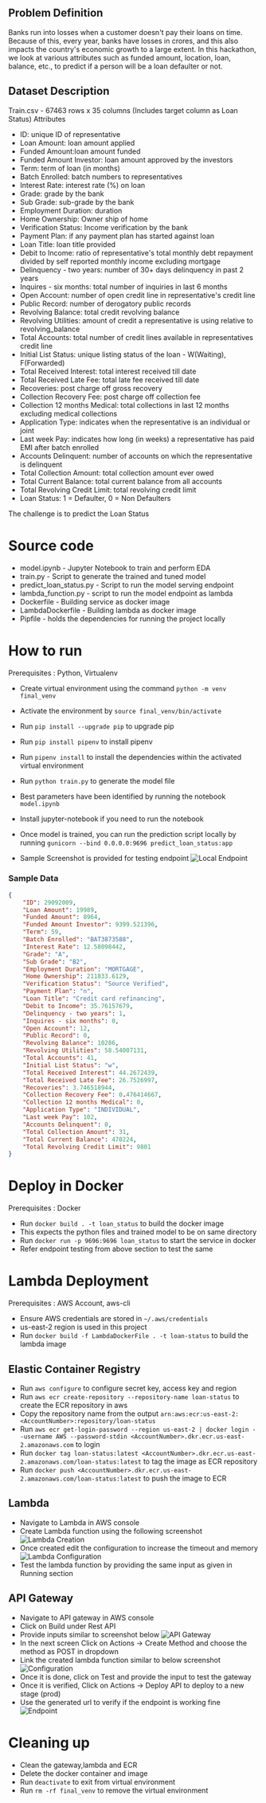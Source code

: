 
## Problem Definition
Banks run into losses when a customer doesn't pay their loans on time. Because of this, every year, banks have losses in crores, and this also impacts the country's economic growth to a large extent. In this hackathon, we look at various attributes such as funded amount, location, loan, balance, etc., to predict if a person will be a loan defaulter or not. 


## Dataset Description

Train.csv - 67463 rows x 35 columns (Includes target column as Loan Status)
Attributes
- ID: unique ID of representative
- Loan Amount: loan amount applied
- Funded Amount:loan amount funded
- Funded Amount Investor: loan amount approved by the investors
- Term: term of loan (in months)
- Batch Enrolled: batch numbers to representatives
- Interest Rate: interest rate (%) on loan
- Grade: grade by the bank
- Sub Grade: sub-grade by the bank
- Employment Duration: duration
- Home Ownership: Owner ship of home
- Verification Status: Income verification by the bank
- Payment Plan: if any payment plan has started against loan
- Loan Title: loan title provided
- Debit to Income: ratio of representative's total monthly debt repayment divided by self reported monthly income excluding mortgage
- Delinquency - two years: number of 30+ days delinquency in past 2 years
- Inquires - six months: total number of inquiries in last 6 months
- Open Account: number of open credit line in representative's credit line
- Public Record: number of derogatory public records
- Revolving Balance: total credit revolving balance
- Revolving Utilities: amount of credit a representative is using relative to revolving_balance
- Total Accounts: total number of credit lines available in representatives credit line
- Initial List Status: unique listing status of the loan - W(Waiting), F(Forwarded)
- Total Received Interest: total interest received till date
- Total Received Late Fee: total late fee received till date
- Recoveries: post charge off gross recovery
- Collection Recovery Fee: post charge off collection fee
- Collection 12 months Medical: total collections in last 12 months excluding medical collections
- Application Type: indicates when the representative is an individual or joint
- Last week Pay: indicates how long (in weeks) a representative has paid EMI after batch enrolled
- Accounts Delinquent: number of accounts on which the representative is delinquent
- Total Collection Amount: total collection amount ever owed
- Total Current Balance: total current balance from all accounts
- Total Revolving Credit Limit: total revolving credit limit
- Loan Status: 1 = Defaulter, 0 = Non Defaulters

The challenge is to predict the Loan Status 

# Source code
* model.ipynb - Jupyter Notebook to train and perform EDA
* train.py - Script to generate the trained and tuned model
* predict_loan_status.py - Script to run the model serving endpoint
* lambda_function.py - script to run the model endpoint as lambda
* Dockerfile - Building service as docker image
* LambdaDockerfile - Building lambda as docker image
* Pipfile - holds the dependencies for running the project locally

# How to run
Prerequisites : Python, Virtualenv
* Create virtual environment using the command ```python -m venv final_venv```
* Activate the environment by ```source final_venv/bin/activate```
* Run ```pip install --upgrade pip``` to upgrade pip
* Run ```pip install pipenv``` to install pipenv
* Run ```pipenv install``` to install the dependencies within the activated virtual environment
* Run ```python train.py``` to generate the model file
* Best parameters have been identified by running the notebook ```model.ipynb```
* Install jupyter-notebook if you need to run the notebook
* Once model is trained, you can run the prediction script locally by running 
```gunicorn --bind 0.0.0.0:9696 predict_loan_status:app```

* Sample Screenshot is provided for testing endpoint
![Local Endpoint](https://github.com/rparthas/data/blob/master/zoomcamp/finalterm/images/local_endpoint.png)

### Sample Data
```json
{
    "ID": 29092009,
    "Loan Amount": 19989,
    "Funded Amount": 8964,
    "Funded Amount Investor": 9399.521396,
    "Term": 59,
    "Batch Enrolled": "BAT3873588",
    "Interest Rate": 12.58098442,
    "Grade": "A",
    "Sub Grade": "B2",
    "Employment Duration": "MORTGAGE",
    "Home Ownership": 211833.6129,
    "Verification Status": "Source Verified",
    "Payment Plan": "n",
    "Loan Title": "Credit card refinancing",
    "Debit to Income": 35.76157679,
    "Delinquency - two years": 1,
    "Inquires - six months": 0,
    "Open Account": 12,
    "Public Record": 0,
    "Revolving Balance": 10286,
    "Revolving Utilities": 58.54007131,
    "Total Accounts": 41,
    "Initial List Status": "w",
    "Total Received Interest": 44.2672439,
    "Total Received Late Fee": 26.7526997,
    "Recoveries": 3.746518944,
    "Collection Recovery Fee": 0.476414667,
    "Collection 12 months Medical": 0,
    "Application Type": "INDIVIDUAL",
    "Last week Pay": 102,
    "Accounts Delinquent": 0,
    "Total Collection Amount": 31,
    "Total Current Balance": 470224,
    "Total Revolving Credit Limit": 9801
}
```

# Deploy in Docker
Prerequisites : Docker
* Run ```docker build . -t loan_status``` to build the docker image
* This expects the python files and trained model to be on same directory
* Run ```docker run -p 9696:9696 loan_status``` to start the service in docker
* Refer endpoint testing from above section to test the same

# Lambda Deployment
Prerequisites : AWS Account, aws-cli
* Ensure AWS credentials are stored in ```~/.aws/credentials```
* us-east-2 region is used in this project
* Run ```docker build -f LambdaDockerFile . -t loan-status``` to build the lambda image

## Elastic Container Registry
* Run ```aws configure``` to configure secret key, access key and region
* Run ```aws ecr create-repository --repository-name loan-status``` to create the ECR repository in aws
* Copy the repository name from the output ```arn:aws:ecr:us-east-2:<AccountNumber>:repository/loan-status```
* Run ```aws ecr get-login-password --region us-east-2 | docker login --username AWS --password-stdin <AccountNumber>.dkr.ecr.us-east-2.amazonaws.com``` to login
* Run ```docker tag loan-status:latest <AccountNumber>.dkr.ecr.us-east-2.amazonaws.com/loan-status:latest``` to tag the image as ECR repository
* Run ```docker push <AccountNumber>.dkr.ecr.us-east-2.amazonaws.com/loan-status:latest``` to push the image to ECR

## Lambda
* Navigate to Lambda in AWS console
* Create Lambda function using the following screenshot
![Lambda Creation](https://github.com/rparthas/data/blob/master/zoomcamp/finalterm/images/lambda_function.png)
* Once created edit the configuration to increase the timeout and memory
![Lambda Configuration](https://github.com/rparthas/data/blob/master/zoomcamp/finalterm/images/function_configuration.png)
* Test the lambda function by providing the same input as given in Running section

## API Gateway
* Navigate to API gateway in AWS console
* Click on Build under Rest API
* Provide inputs similar to screenshot below
![API Gateway](https://github.com/rparthas/data/blob/master/zoomcamp/finalterm/images/api_gateway_create.png)
* In the next screen Click on Actions -> Create Method and choose the method as POST in dropdown
* Link the created lambda function similar to below screenshot
![Configuration](https://github.com/rparthas/data/blob/master/zoomcamp/finalterm/images/lambda_api_gateway.png)
* Once it is done, click on Test and provide the input to test the gateway
* Once it is verified, Click on Actions -> Deploy API to deploy to a new stage (prod)
* Use the generated url to verify if the endpoint is working fine
![Endpoint](https://github.com/rparthas/data/blob/master/zoomcamp/finalterm/images/api_testing.png)

# Cleaning up
* Clean the gateway,lambda and ECR
* Delete the docker container and image
* Run ```deactivate``` to exit from virtual environment
* Run ```rm -rf final_venv``` to remove the virtual environment
